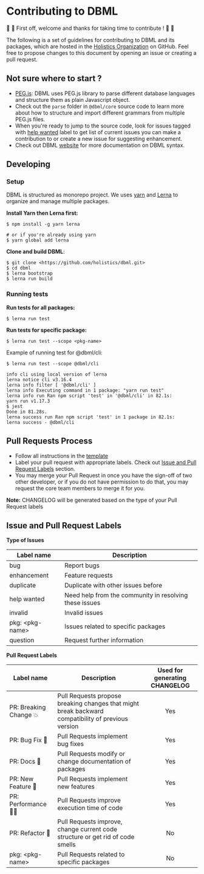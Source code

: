 # Contributing to DBML

:see_no_evil: :tada: First off, welcome and thanks for taking time to contribute ! :tada: :see_no_evil:

The following is a set of guidelines for contributing to DBML and its packages, which are hosted in the [Holistics Organization](https://github.com/holistics) on GitHub. Feel free to propose changes to this document by opening an issue or creating a pull request.

## Not sure where to start ?

- [PEG.js](https://pegjs.org/): DBML uses PEG.js library to parse different database languages and structure them as plain Javascript object.
- Check out the `parse` folder in `@dbml/core` source code to learn more about how to structure and import different grammars from multiple PEG.js files.
- When you're ready to jump to the source code, look for issues tagged with [help wanted](https://github.com/holistics/dbml/labels/help%20wanted) label to get list of current issues you can make a contribution to or create a new issue for suggesting enhancement.
- Check out DBML [website](https://www.dbml-lang.org/home/) for more documentation on DBML syntax.

## Developing

### Setup

DBML is structured as monorepo project. We uses [yarn](https://yarnpkg.com/) and [Lerna](https://github.com/lerna/lerna) to organize and manage multiple packages.

**Install Yarn then Lerna first:**

    $ npm install -g yarn lerna

    # or if you're already using yarn
    $ yarn global add lerna

**Clone and build DBML**:

    $ git clone <https://github.com/holistics/dbml.git>
    $ cd dbml
    $ lerna bootstrap
    $ lerna run build

### Running tests

**Run tests for all packages:**

    $ lerna run test

**Run tests for specific package:**

    $ lerna run test --scope <pkg-name>

Example of running test for @dbml/cli:

    $ lerna run test --scope @dbml/cli

    info cli using local version of lerna
    lerna notice cli v3.16.4
    lerna info filter [ '@dbml/cli' ]
    lerna info Executing command in 1 package: "yarn run test"
    lerna info run Ran npm script 'test' in '@dbml/cli' in 82.1s:
    yarn run v1.17.3
    $ jest
    Done in 81.28s.
    lerna success run Ran npm script 'test' in 1 package in 82.1s:
    lerna success - @dbml/cli

## Pull Requests Process

- Follow all instructions in the [template](https://github.com/holistics/dbml/blob/master/.github/PULL_REQUEST_TEMPLATE.md)
- Label your pull request with appropriate labels. Check out [Issue and Pull Request Labels](#issue-and-pull-request-labels) section.
- You may merge your Pull Request in once you have the sign-off of two other developer, or if you do not have permission to do that, you may request the core team members to merge it for you.

**Note:** CHANGELOG will be generated based on the type of your Pull Request labels

## Issue and Pull Request Labels

**Type of Issues**

| Label name    | Description           |
| ------------- |-----------------------|
| bug |	Report bugs |
| enhancement |	Feature requests |
| duplicate |	Duplicate with other issues before |
| help wanted |	Need help from the community in resolving these issues |
| invalid |	Invalid issues |
| pkg: \<pkg-name\> |	Issues related to specific packages |
| question | Request further information |

**Pull Request Labels**

| Label name    | Description           | Used for generating CHANGELOG |
| --------------|-----------------------|:---------:|
| PR: Breaking Change :boom: |	Pull Requests propose breaking changes that might break backward compatibility of previous version |	Yes |
| PR: Bug Fix :bug:	| Pull Requests implement bug fixes	| Yes |
| PR: Docs :memo:	| Pull Requests modify or change documentation of packages	| Yes |
| PR: New Feature :rocket:	| Pull Requests implement new features	| Yes |
| PR: Performance :running_woman:	| Pull Requests improve execution time of code	| Yes |
| PR: Refactor :poop:	| Pull Requests improve, change current code structure or get rid of code smells	| No |
| pkg: \<pkg-name\>	| Pull Requests related to specific packages	| No |
